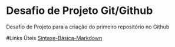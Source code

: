 # Desafio de Projeto Git/Github
Desafio de Projeto para a criação do primeiro repositório no Github


#Links Úteis
[Sintaxe-Básica-Markdown](https://www.markdownguide.org/basic-syntax/)
